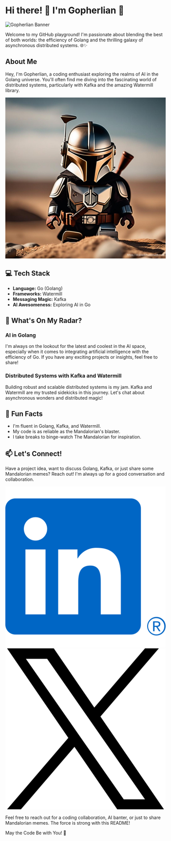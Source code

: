 # Hi there! 👋 I'm Gopherlian 🚀

![Gopherlian Banner](images/gopherlian_banner.png)

Welcome to my GitHub playground! I'm passionate about blending the best of both worlds: the efficiency of Golang and the thrilling galaxy of asynchronous distributed systems. 🌐✨

## About Me

Hey, I'm Gopherlian, a coding enthusiast exploring the realms of AI in the Golang universe. You'll often find me diving into the fascinating world of distributed systems, particularly with Kafka and the amazing Watermill library.

![Gopherlian Avatar](images/gopherlian_avatar.png)

## 💻 Tech Stack

- **Language:** Go (Golang)
- **Frameworks:** Watermill
- **Messaging Magic:** Kafka
- **AI Awesomeness:** Exploring AI in Go

## 🚀 What's On My Radar?

### AI in Golang
I'm always on the lookout for the latest and coolest in the AI space, especially when it comes to integrating artificial intelligence with the efficiency of Go. If you have any exciting projects or insights, feel free to share!

### Distributed Systems with Kafka and Watermill
Building robust and scalable distributed systems is my jam. Kafka and Watermill are my trusted sidekicks in this journey. Let's chat about asynchronous wonders and distributed magic!

## 🌌 Fun Facts

- I'm fluent in Golang, Kafka, and Watermill.
- My code is as reliable as the Mandalorian's blaster.
- I take breaks to binge-watch The Mandalorian for inspiration. 

## 📫 Let's Connect!

Have a project idea, want to discuss Golang, Kafka, or just share some Mandalorian memes? Reach out! I'm always up for a good conversation and collaboration.

[![LinkedIn](images/linkedin.png)](https://www.linkedin.com/in/gopherlian)
[![Twitter](images/twitter.png)](https://twitter.com/a_l_b_e_r_t_o__)

Feel free to reach out for a coding collaboration, AI banter, or just to share Mandalorian memes. The force is strong with this README!

May the Code Be with You! 🖖
